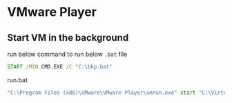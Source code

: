 # VMware Player

## Start VM in the background

run below command to run below `.bat` file

``` cmd
START /MIN CMD.EXE /C "C:\bkp.bat"
```

run.bat

``` cmd
"C:\Program Files (x86)\VMware\VMware Player\vmrun.exe" start "C:\Virtual Machines\BKP\BKP.vmx" nogui
```

